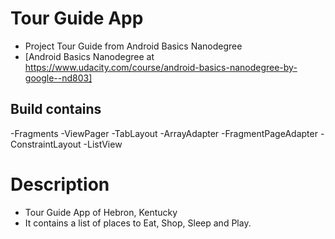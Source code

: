 # Tour Guide App
- Project Tour Guide from Android Basics Nanodegree 
- [Android Basics Nanodegree at https://www.udacity.com/course/android-basics-nanodegree-by-google--nd803]

## Build contains
-Fragments
-ViewPager
-TabLayout
-ArrayAdapter
-FragmentPageAdapter
-ConstraintLayout
-ListView

# Description
 - Tour Guide App of Hebron, Kentucky
 - It contains a list of places to Eat, Shop, Sleep and Play.
